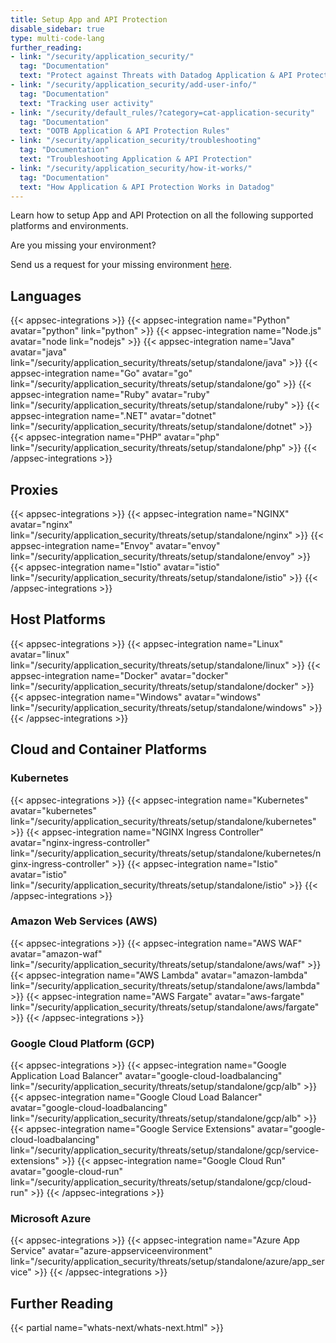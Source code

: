 ```yaml
---
title: Setup App and API Protection
disable_sidebar: true
type: multi-code-lang
further_reading:
- link: "/security/application_security/"
  tag: "Documentation"
  text: "Protect against Threats with Datadog Application & API Protection"
- link: "/security/application_security/add-user-info/"
  tag: "Documentation"
  text: "Tracking user activity"
- link: "/security/default_rules/?category=cat-application-security"
  tag: "Documentation"
  text: "OOTB Application & API Protection Rules"
- link: "/security/application_security/troubleshooting"
  tag: "Documentation"
  text: "Troubleshooting Application & API Protection"
- link: "/security/application_security/how-it-works/"
  tag: "Documentation"
  text: "How Application & API Protection Works in Datadog"
---
```


Learn how to setup App and API Protection on all the following supported platforms and environments.

<div class="alert alert-info">
  <p class="fs-bold m-0">Are you missing your environment?</p>
  <span>Send us a request for your missing environment <a href="https://forms.gle/nMGq2Hhe7Z4sCKdy6">here</a>.</span>
</div>

## Languages

{{< appsec-integrations >}}
  {{< appsec-integration name="Python" avatar="python" link="python" >}}
  {{< appsec-integration name="Node.js" avatar="node link="nodejs" >}}
  {{< appsec-integration name="Java" avatar="java" link="/security/application_security/threats/setup/standalone/java" >}}
  {{< appsec-integration name="Go" avatar="go" link="/security/application_security/threats/setup/standalone/go" >}}
  {{< appsec-integration name="Ruby" avatar="ruby" link="/security/application_security/threats/setup/standalone/ruby" >}}
  {{< appsec-integration name=".NET" avatar="dotnet" link="/security/application_security/threats/setup/standalone/dotnet" >}}
  {{< appsec-integration name="PHP" avatar="php" link="/security/application_security/threats/setup/standalone/php" >}}
{{< /appsec-integrations >}}

## Proxies

{{< appsec-integrations >}}
  {{< appsec-integration name="NGINX" avatar="nginx" link="/security/application_security/threats/setup/standalone/nginx" >}}
  {{< appsec-integration name="Envoy" avatar="envoy" link="/security/application_security/threats/setup/standalone/envoy" >}}
  {{< appsec-integration name="Istio" avatar="istio" link="/security/application_security/threats/setup/standalone/istio" >}}
{{< /appsec-integrations >}}

## Host Platforms

{{< appsec-integrations >}}
  {{< appsec-integration name="Linux" avatar="linux" link="/security/application_security/threats/setup/standalone/linux" >}}
  {{< appsec-integration name="Docker" avatar="docker" link="/security/application_security/threats/setup/standalone/docker" >}}
  {{< appsec-integration name="Windows" avatar="windows" link="/security/application_security/threats/setup/standalone/windows" >}}
{{< /appsec-integrations >}}

## Cloud and Container Platforms

### Kubernetes

{{< appsec-integrations >}}
  {{< appsec-integration name="Kubernetes" avatar="kubernetes" link="/security/application_security/threats/setup/standalone/kubernetes" >}}
  {{< appsec-integration name="NGINX Ingress Controller" avatar="nginx-ingress-controller" link="/security/application_security/threats/setup/standalone/kubernetes/nginx-ingress-controller" >}}
  {{< appsec-integration name="Istio" avatar="istio" link="/security/application_security/threats/setup/standalone/istio" >}}
{{< /appsec-integrations >}}

### Amazon Web Services (AWS)

{{< appsec-integrations >}}
  {{< appsec-integration name="AWS WAF" avatar="amazon-waf" link="/security/application_security/threats/setup/standalone/aws/waf" >}}
  {{< appsec-integration name="AWS Lambda" avatar="amazon-lambda" link="/security/application_security/threats/setup/standalone/aws/lambda" >}}
  {{< appsec-integration name="AWS Fargate" avatar="aws-fargate" link="/security/application_security/threats/setup/standalone/aws/fargate" >}}
{{< /appsec-integrations >}}

### Google Cloud Platform (GCP)

{{< appsec-integrations >}}
  {{< appsec-integration name="Google Application Load Balancer" avatar="google-cloud-loadbalancing" link="/security/application_security/threats/setup/standalone/gcp/alb" >}}
  {{< appsec-integration name="Google Cloud Load Balancer" avatar="google-cloud-loadbalancing" link="/security/application_security/threats/setup/standalone/gcp/alb" >}}
  {{< appsec-integration name="Google Service Extensions" avatar="google-cloud-loadbalancing" link="/security/application_security/threats/setup/standalone/gcp/service-extensions" >}}
  {{< appsec-integration name="Google Cloud Run" avatar="google-cloud-run" link="/security/application_security/threats/setup/standalone/gcp/cloud-run" >}}
{{< /appsec-integrations >}}

### Microsoft Azure

{{< appsec-integrations >}}
  {{< appsec-integration name="Azure App Service" avatar="azure-appserviceenvironment" link="/security/application_security/threats/setup/standalone/azure/app_service" >}}
{{< /appsec-integrations >}}

## Further Reading

{{< partial name="whats-next/whats-next.html" >}}
